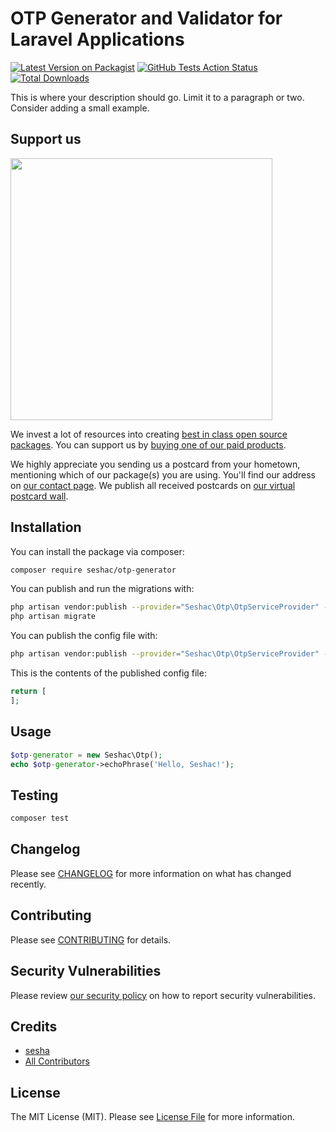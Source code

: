 # OTP Generator and Validator for Laravel Applications

[![Latest Version on Packagist](https://img.shields.io/packagist/v/seshac/otp-generator.svg?style=flat-square)](https://packagist.org/packages/seshac/otp-generator)
[![GitHub Tests Action Status](https://img.shields.io/github/workflow/status/seshac/otp-generator/run-tests?label=tests)](https://github.com/seshac/otp-generator/actions?query=workflow%3Arun-tests+branch%3Amaster)
[![Total Downloads](https://img.shields.io/packagist/dt/seshac/otp-generator.svg?style=flat-square)](https://packagist.org/packages/seshac/otp-generator)


This is where your description should go. Limit it to a paragraph or two. Consider adding a small example.

## Support us

[<img src="https://github-ads.s3.eu-central-1.amazonaws.com/package-otp-generator-laravel.jpg?t=1" width="419px" />](https://spatie.be/github-ad-click/package-otp-generator-laravel)

We invest a lot of resources into creating [best in class open source packages](https://spatie.be/open-source). You can support us by [buying one of our paid products](https://spatie.be/open-source/support-us).

We highly appreciate you sending us a postcard from your hometown, mentioning which of our package(s) you are using. You'll find our address on [our contact page](https://spatie.be/about-us). We publish all received postcards on [our virtual postcard wall](https://spatie.be/open-source/postcards).

## Installation

You can install the package via composer:

```bash
composer require seshac/otp-generator
```

You can publish and run the migrations with:

```bash
php artisan vendor:publish --provider="Seshac\Otp\OtpServiceProvider" --tag="migrations"
php artisan migrate
```

You can publish the config file with:
```bash
php artisan vendor:publish --provider="Seshac\Otp\OtpServiceProvider" --tag="config"
```

This is the contents of the published config file:

```php
return [
];
```

## Usage

``` php
$otp-generator = new Seshac\Otp();
echo $otp-generator->echoPhrase('Hello, Seshac!');
```

## Testing

``` bash
composer test
```

## Changelog

Please see [CHANGELOG](CHANGELOG.md) for more information on what has changed recently.

## Contributing

Please see [CONTRIBUTING](.github/CONTRIBUTING.md) for details.

## Security Vulnerabilities

Please review [our security policy](../../security/policy) on how to report security vulnerabilities.

## Credits

- [sesha](https://github.com/seshac)
- [All Contributors](../../contributors)

## License

The MIT License (MIT). Please see [License File](LICENSE.md) for more information.
